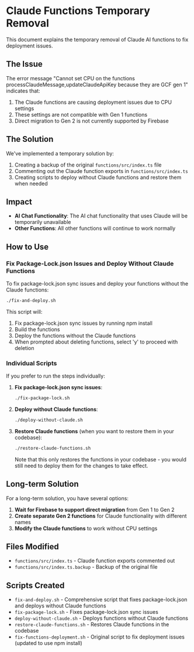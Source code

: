 # Claude Functions Temporary Removal

This document explains the temporary removal of Claude AI functions to fix deployment issues.

## The Issue

The error message "Cannot set CPU on the functions processClaudeMessage,updateClaudeApiKey because they are GCF gen 1" indicates that:

1. The Claude functions are causing deployment issues due to CPU settings
2. These settings are not compatible with Gen 1 functions
3. Direct migration to Gen 2 is not currently supported by Firebase

## The Solution

We've implemented a temporary solution by:

1. Creating a backup of the original `functions/src/index.ts` file
2. Commenting out the Claude function exports in `functions/src/index.ts`
3. Creating scripts to deploy without Claude functions and restore them when needed

## Impact

- **AI Chat Functionality**: The AI chat functionality that uses Claude will be temporarily unavailable
- **Other Functions**: All other functions will continue to work normally

## How to Use

### Fix Package-Lock.json Issues and Deploy Without Claude Functions

To fix package-lock.json sync issues and deploy your functions without the Claude functions:

```bash
./fix-and-deploy.sh
```

This script will:
1. Fix package-lock.json sync issues by running npm install
2. Build the functions
3. Deploy the functions without the Claude functions
4. When prompted about deleting functions, select 'y' to proceed with deletion

### Individual Scripts

If you prefer to run the steps individually:

1. **Fix package-lock.json sync issues**:
   ```bash
   ./fix-package-lock.sh
   ```

2. **Deploy without Claude functions**:
   ```bash
   ./deploy-without-claude.sh
   ```

3. **Restore Claude functions** (when you want to restore them in your codebase):
   ```bash
   ./restore-claude-functions.sh
   ```
   Note that this only restores the functions in your codebase - you would still need to deploy them for the changes to take effect.

## Long-term Solution

For a long-term solution, you have several options:

1. **Wait for Firebase to support direct migration** from Gen 1 to Gen 2
2. **Create separate Gen 2 functions** for Claude functionality with different names
3. **Modify the Claude functions** to work without CPU settings

## Files Modified

- `functions/src/index.ts` - Claude function exports commented out
- `functions/src/index.ts.backup` - Backup of the original file

## Scripts Created

- `fix-and-deploy.sh` - Comprehensive script that fixes package-lock.json and deploys without Claude functions
- `fix-package-lock.sh` - Fixes package-lock.json sync issues
- `deploy-without-claude.sh` - Deploys functions without Claude functions
- `restore-claude-functions.sh` - Restores Claude functions in the codebase
- `fix-functions-deployment.sh` - Original script to fix deployment issues (updated to use npm install)
